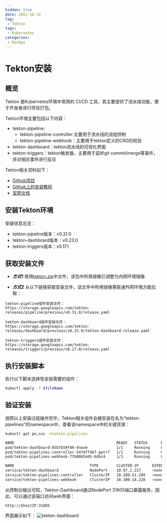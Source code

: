```yaml
---
hidden: true
date: 2022-10-31
tag:
 - Tekton
tags:
 - Kubernetes
categories:
 - DevOps
---
```


# Tekton安装

## 概览

Tekton 是Kubernetes环境中常用的 CI/CD 工具，其主要提供了流水线功能，便于开发者进行项目打包。

Tekton环境主要包括以下内容：

- tekton-pipeline:
    - tekton-pipeline-controller:主要用于流水线的流程控制
    - tekton-pipeline-webhook：主要用于tekton定义的CRD的校验
- tekton-dashboard：tekton流水线的可视化界面
- tekton-triggers：tekton触发器，主要用于监听git commit/merge等事件，并对相应事件进行反应
    

Tekton相关资料如下：
- [Github项目](https://github.com/tektoncd/pipeline)
- [Github上的安装教程](https://github.com/tektoncd/pipeline/blob/main/docs/install.md)
- [官网文档](https://tekton.dev/docs/)
    

## 安装Tekton环境

安装信息总览：
- tekton-pipeline版本：v0.31.0
- tekton-dashboard版本：v0.23.0
- tekton-triggers版本：v0.17.1

## 获取安装文件

- ***方式1***
使用[tekton.zip](/downloads/devops/tekton/tekton.zip)中文件，该包中所用镜像已调整为内网环境镜像.

- ***方式2***
从以下链接获取安装文件，该文件中所用镜像需联通外网环境方能拉取：

```
tekton-pipeline组件安装文件：
https://storage.googleapis.com/tekton-releases/pipeline/previous/v0.31.0/release.yaml

tekton-dashboard组件安装文件：
https://storage.googleapis.com/tekton-releases/dashboard/previous/v0.23.0/tekton-dashboard-release.yaml

tekton-triggers组件安装文件：
https://storage.googleapis.com/tekton-releases/triggers/previous/v0.17.0/release.yaml
```

## 执行安装脚本

执行以下脚本选择性安装需要的组件：
``` sh
kubectl apply -f $fileName
```

## 验证安装

按照以上安装过程操作完毕，Tekton相关组件会被安装在名为”tekton-pipelines”的namespace中，查看该namespace中的关键资源：
``` sh
kubectl get po,svc -ntekton-pipelines

NAME                                              READY   STATUS      RESTARTS   AGE
pod/tekton-dashboard-85b7b59f46-4nwvm             1/1     Running     0          125m
pod/tekton-pipelines-controller-5474ff4b7-pptr7   1/1     Running     0          125m
pod/tekton-pipelines-webhook-7fb8865445-6dbc4     1/1     Running     0          125m

NAME                                  TYPE        CLUSTER-IP      EXTERNAL-IP   PORT(S)                              AGE
service/tekton-dashboard              NodePort    10.97.2.217     <none>        9097:31805/TCP                       81d
service/tekton-pipelines-controller   ClusterIP   10.109.51.209   <none>        9090/TCP,8008/TCP,8080/TCP           81d
service/tekton-pipelines-webhook      ClusterIP   10.100.14.228   <none>        9090/TCP,8008/TCP,443/TCP,8080/TCP   81d
```

从控制台输出可知，Tekton-Dashboard通过NodePort 31805端口暴露服务，因此，可以通过该端口访问web界面：
```
http://$hostIP:31805
```

界面展示如下：
![tekton-dashboard](/images/devops/tekton/tekton-dashboard.png)

